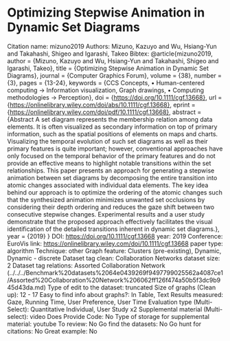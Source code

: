 # Optimizing Stepwise Animation in Dynamic Set Diagrams

Citation name: mizuno2019
Authors: Mizuno, Kazuyo and Wu, Hsiang-Yun and Takahashi, Shigeo and Igarashi, Takeo
Bibtex: @article{mizuno2019,
author = {Mizuno, Kazuyo and Wu, Hsiang-Yun and Takahashi, Shigeo and Igarashi, Takeo},
title = {Optimizing Stepwise Animation in Dynamic Set Diagrams},
journal = {Computer Graphics Forum},
volume = {38},
number = {3},
pages = {13-24},
keywords = {CCS Concepts, • Human-centered computing → Information visualization, Graph drawings, • Computing methodologies → Perception},
doi = {https://doi.org/10.1111/cgf.13668},
url = {https://onlinelibrary.wiley.com/doi/abs/10.1111/cgf.13668},
eprint = {https://onlinelibrary.wiley.com/doi/pdf/10.1111/cgf.13668},
abstract = {Abstract A set diagram represents the membership relation among data elements. It is often visualized as secondary information on top of primary information, such as the spatial positions of elements on maps and charts. Visualizing the temporal evolution of such set diagrams as well as their primary features is quite important; however, conventional approaches have only focused on the temporal behavior of the primary features and do not provide an effective means to highlight notable transitions within the set relationships. This paper presents an approach for generating a stepwise animation between set diagrams by decomposing the entire transition into atomic changes associated with individual data elements. The key idea behind our approach is to optimize the ordering of the atomic changes such that the synthesized animation minimizes unwanted set occlusions by considering their depth ordering and reduces the gaze shift between two consecutive stepwise changes. Experimental results and a user study demonstrate that the proposed approach effectively facilitates the visual identification of the detailed transitions inherent in dynamic set diagrams.},
year = {2019}
}
DOI: https://doi.org/10.1111/cgf.13668
year: 2019
Conference: EuroVis
link: https://onlinelibrary.wiley.com/doi/10.1111/cgf.13668
paper type: algorithm
Technique: other
Graph feature: Clusters (pre-existing), Dynamic, Dynamic - discrete
Dataset tag clean: Collaboration Networks
dataset size: 2
Dataset tag relations: Assorted Collaboration Network (../../../Benchmark%20datasets%2064e0439269f9497799025562a4087ce1/Assorted%20Collaboration%20Network%206062ff126f474a50b5f3dc9b945d43da.md)
Type of edit to the dataset: truncated
Size of graphs (Clean up): 12 - 17
Easy to find info about graphs?: In Table, Text
Results measured: Gaze, Running Time, User Preference, User Time
Evaluation type (Multi-Select): Quantitative Individual, User Study x2
Supplemental material (Multi-select): video
Does Provide Code: No
Type of storage for supplemental material: youtube
To review: No
Go find the datasets: No
Go hunt for citations: No
Great example: No